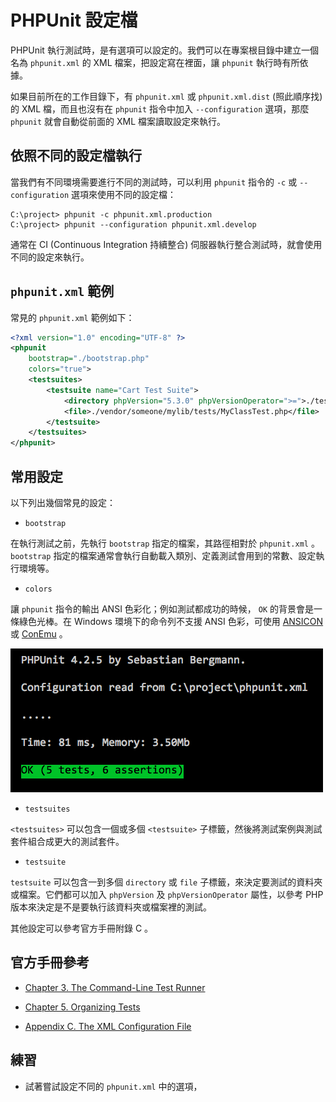 # PHPUnit 設定檔

PHPUnit 執行測試時，是有選項可以設定的。我們可以在專案根目錄中建立一個名為 `phpunit.xml` 的 XML 檔案，把設定寫在裡面，讓 `phpunit` 執行時有所依據。

如果目前所在的工作目錄下，有 `phpunit.xml` 或 `phpunit.xml.dist` (照此順序找) 的 XML 檔，而且也沒有在 `phpunit` 指令中加入 `--configuration` 選項，那麼 `phpunit` 就會自動從前面的 XML 檔案讀取設定來執行。

## 依照不同的設定檔執行

當我們有不同環境需要進行不同的測試時，可以利用 `phpunit` 指令的 `-c` 或 `--configuration` 選項來使用不同的設定檔：

```dos
C:\project> phpunit -c phpunit.xml.production
C:\project> phpunit --configuration phpunit.xml.develop
```

通常在 CI (Continuous Integration 持續整合) 伺服器執行整合測試時，就會使用不同的設定來執行。

## `phpunit.xml` 範例

常見的 `phpunit.xml` 範例如下：

```xml
<?xml version="1.0" encoding="UTF-8" ?>
<phpunit
    bootstrap="./bootstrap.php"
    colors="true">
    <testsuites>
        <testsuite name="Cart Test Suite">
            <directory phpVersion="5.3.0" phpVersionOperator=">=">./tests/</directory>
            <file>./vendor/someone/mylib/tests/MyClassTest.php</file>
        </testsuite>
    </testsuites>
</phpunit>
```

## 常用設定

以下列出幾個常見的設定：

* `bootstrap`

 在執行測試之前，先執行 `bootstrap` 指定的檔案，其路徑相對於 `phpunit.xml` 。 `bootstrap` 指定的檔案通常會執行自動載入類別、定義測試會用到的常數、設定執行環境等。

* `colors` 

 讓 `phpunit` 指令的輸出 ANSI 色彩化；例如測試都成功的時候， `OK` 的背景會是一條綠色光棒。在 Windows 環境下的命令列不支援 ANSI 色彩，可使用 [ANSICON](https://github.com/adoxa/ansicon) 或 [ConEmu](https://github.com/Maximus5/ConEmu) 。 
 
 ![](../../images/colors.png)
 
* `testsuites` 

 `<testsuites>` 可以包含一個或多個 `<testsuite>` 子標籤，然後將測試案例與測試套件組合成更大的測試套件。
 
* `testsuite`

 `testsuite` 可以包含一到多個 `directory` 或 `file` 子標籤，來決定要測試的資料夾或檔案。它們都可以加入 `phpVersion` 及 `phpVersionOperator` 屬性，以參考 PHP 版本來決定是不是要執行該資料夾或檔案裡的測試。

其他設定可以參考官方手冊附錄 C 。

## 官方手冊參考

* [Chapter 3. The Command-Line Test Runner](https://phpunit.de/manual/current/zh_cn/textui.html)

* [Chapter 5. Organizing Tests](https://phpunit.de/manual/current/en/organizing-tests.html)

* [Appendix C. The XML Configuration File](https://phpunit.de/manual/current/en/appendixes.configuration.html)
 
## 練習

* 試著嘗試設定不同的 `phpunit.xml` 中的選項，
